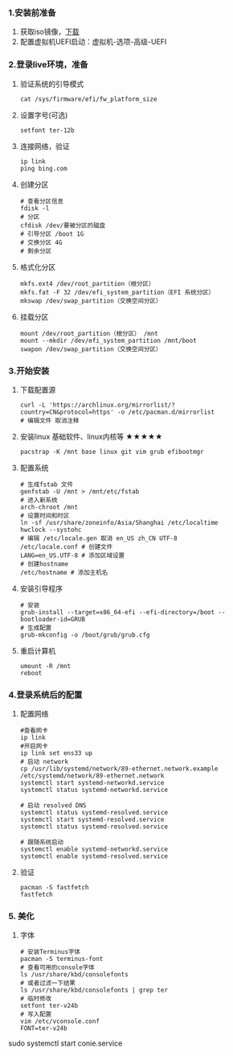 ### 1.安装前准备
1. 获取iso镜像，[下载](https://archlinux.org/download/)
2. 配置虚拟机UEFI启动：虚拟机-选项-高级-UEFI

### 2.登录live环境，准备
1. 验证系统的引导模式
   
   ```shell
   cat /sys/firmware/efi/fw_platform_size
   ```

2. 设置字号(可选)
   
   ```shell
   setfont ter-12b
   ```

3. 连接网络，验证
   
   ```shell
   ip link
   ping bing.com
   ```

4. 创建分区
   
   ```shell
   # 查看分区信息
   fdisk -l
   # 分区 
   cfdisk /dev/要被分区的磁盘
   # 引导分区 /boot 1G
   # 交换分区 4G
   # 剩余分区
   ```

5. 格式化分区
   
   ```shell
   mkfs.ext4 /dev/root_partition（根分区）
   mkfs.fat -F 32 /dev/efi_system_partition（EFI 系统分区）
   mkswap /dev/swap_partition（交换空间分区）
   ```

6. 挂载分区
   
   ```shell
   mount /dev/root_partition（根分区） /mnt
   mount --mkdir /dev/efi_system_partition /mnt/boot
   swapon /dev/swap_partition（交换空间分区）
   ```
### 3.开始安装
1. 下载配置源
   
   ```shell
   curl -L 'https://archlinux.org/mirrorlist/?country=CN&protocol=https' -o /etc/pacman.d/mirrorlist
   # 编辑文件 取消注释
   ```

2. 安装linux 基础软件、linux内核等 ★★★★★
   
   ```shell
   pacstrap -K /mnt base linux git vim grub efibootmgr
   ```

3. 配置系统
    
    ```shell
    # 生成fstab 文件
    genfstab -U /mnt > /mnt/etc/fstab
    # 进入新系统
    arch-chroot /mnt
    # 设置时间和时区
    ln -sf /usr/share/zoneinfo/Asia/Shanghai /etc/localtime
    hwclock --systohc
    # 编辑 /etc/locale.gen 取消 en_US zh_CN UTF-8
    /etc/locale.conf # 创建文件
    LANG=en_US.UTF-8 # 添加区域设置
    # 创建hostname
    /etc/hostname # 添加主机名
    ```

4. 安装引导程序
    
    ```shell
    # 安装
    grub-install --target=x86_64-efi --efi-directory=/boot --bootloader-id=GRUB
    # 生成配置
    grub-mkconfig -o /boot/grub/grub.cfg
    ```

5. 重启计算机
    
    ```shell
    umount -R /mnt
    reboot
    ```
    
### 4.登录系统后的配置
1. 配置网络
    
    ```shell
    #查看网卡
    ip link 
    #开启网卡
    ip link set ens33 up
    # 启动 network
    cp /usr/lib/systemd/network/89-ethernet.network.example /etc/systemd/network/89-ethernet.network
    systemctl start systemd-networkd.service
    systemctl status systemd-networkd.service
 
    # 启动 resolved DNS
    systemctl status systemd-resolved.service
    systemctl start systemd-resolved.service
    systemctl status systemd-resolved.service

    # 跟随系统启动
    systemctl enable systemd-networkd.service
    systemctl enable systemd-resolved.service
    ```
2. 验证
    
    ```shell
    pacman -S fastfetch
    fastfetch
    ```
### 5. 美化
1. 字体
   ```shell
   # 安装Terminus字体
   pacman -S terminus-font
   # 查看可用的console字体
   ls /usr/share/kbd/consolefonts
   # 或者过滤一下结果
   ls /usr/share/kbd/consolefonts | grep ter
   # 临时修改
   setfont ter-v24b
   # 写入配置
   vim /etc/vconsole.conf
   FONT=ter-v24b
   ```

sudo systemctl start conie.service
